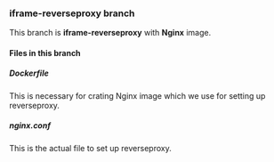 ### iframe-reverseproxy branch 
 This branch is **iframe-reverseproxy** with **Nginx** image. 

#### Files in this branch
  ##### Dockerfile 
  This is necessary for crating Nginx image which we use for setting up reverseproxy.
  ##### nginx.conf
  This is the actual file to set up reverseproxy. 


